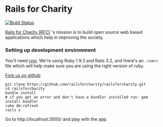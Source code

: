 # Rails for Charity


[![Build Status](https://secure.travis-ci.org/railsforcharity/railsforcharity.png)](http://travis-ci.org/railsforcharity/railsforcharity)

[Rails for Charity (RFC)](http://railsforcharity.com) 's mission is to build open source web based applications which help in improving the society.




### Setting up development environment


You'll need [rvm](http://rvm.beginrescueend.com).  We're using Ruby 1.9.3 and Rails 3.2, and there's an `.rvmrc` file which will help make sure you are using the right version of ruby.

[Fork us on github](https://github.com/railsforcharity/railsforcharity)

```
git clone https://github.com/railsforcharity/railsforcharity.git
cd railsforcharity
bundle install
# if you get an error and don't have a bundler installed run: gem install bundler
rake db:refresh
rails s
```

Go to http://localhost:3000/ and play with the app.